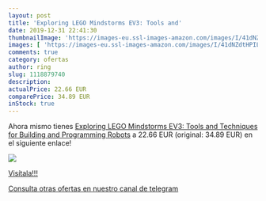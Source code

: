 ```yaml
---
layout: post
title: 'Exploring LEGO Mindstorms EV3: Tools and'
date: 2019-12-31 22:41:30
thumbnailImage: 'https://images-eu.ssl-images-amazon.com/images/I/41dNZdtHPIL._SL200_.jpg'
images: [ 'https://images-eu.ssl-images-amazon.com/images/I/41dNZdtHPIL._SL200_.jpg' ]
comments: true
category: ofertas
author: ring
slug: 1118879740
description:
actualPrice: 22.66 EUR
comparePrice: 34.89 EUR
inStock: true
---
```


Ahora mismo tienes [Exploring LEGO Mindstorms EV3: Tools and Techniques for Building and Programming Robots](https://www.amazon.com/dp/1118879740/?tag=redken08-20) a 22.66 EUR (original: 34.89 EUR) en el siguiente enlace!

[![](https://images-eu.ssl-images-amazon.com/images/I/41dNZdtHPIL._SL200_.jpg)](https://www.amazon.com/dp/1118879740/?tag=redken08-20)

[Visítala!!!](https://www.amazon.com/dp/1118879740/?tag=redken08-20)

[Consulta otras ofertas en nuestro canal de telegram](https://t.me/s/ofertas25)
